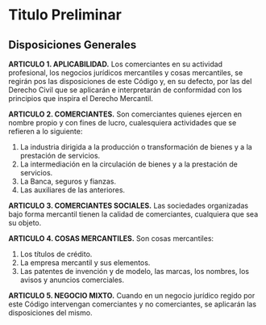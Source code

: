 # Titulo Preliminar

## Disposiciones Generales

__ARTICULO 1. APLICABILIDAD.__ Los comerciantes en su actividad profesional, los negocios
jurídicos mercantiles y cosas mercantiles, se regirán pos las disposiciones de este Código y, en
su defecto, por las del Derecho Civil que se aplicarán e interpretarán de conformidad con los
principios que inspira el Derecho Mercantil.

__ARTICULO 2. COMERCIANTES.__ Son comerciantes quienes ejercen en nombre propio y con
fines de lucro, cualesquiera actividades que se refieren a lo siguiente:

1. La industria dirigida a la producción o transformación de bienes y a la prestación de
servicios.
2. La intermediación en la circulación de bienes y a la prestación de servicios.
3. La Banca, seguros y fianzas.
4. Las auxiliares de las anteriores.

__ARTICULO 3. COMERCIANTES SOCIALES.__ Las sociedades organizadas bajo forma mercantil
tienen la calidad de comerciantes, cualquiera que sea su objeto.

__ARTICULO 4. COSAS MERCANTILES.__ Son cosas mercantiles:
1. Los títulos de crédito.
2. La empresa mercantil y sus elementos.
3. Las patentes de invención y de modelo, las marcas, los nombres, los avisos y anuncios
comerciales.

__ARTICULO 5. NEGOCIO MIXTO.__ Cuando en un negocio jurídico regido por este Código
intervengan comerciantes y no comerciantes, se aplicarán las disposiciones del mismo.